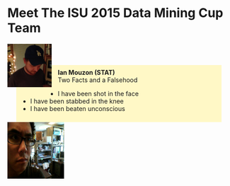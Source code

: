 Meet The ISU 2015 Data Mining Cup Team
======================================
<!--
This is the team picture page. 
I know that I am bad with names and faces, and I imagine some of you are too. 
The idea here is that making this page will be a fun exercise to get used to editing documents on github
and to help us get to know each other.

So - the idea is this:

Add a picture to the team_pics folder, and edit the following template:

<a href="./team_pics/YOUR_PICTURE_FILE" style="clear: left; float: left; margin-bottom: 1em; margin-right: 1em;"><img border="0"  src="<./team_pics/YOUR_PICTURE_FILE>" width="100"/></a><br/><br/>
<div style="background-color: #FFF8C6; margin-left: 20px; margin-right: 20px; padding-bottom: 8px; padding-left: 8px; padding-right: 8px; padding-top: 8px;">
<b>YOUR_NAME (YOUR_DEPT)</b><br/>
Two Facts and a Falsehood
<ul>
   <li>FACT_1</li>
   <li>FACT_2</li>
   <li>FACT_3</li>
</ul>
</div>

The parts you need to edit are LIKE_THIS
-->
<a href="./team_pics/ian.jpg" style="clear: left; float: left; margin-bottom: 1em; margin-right: 1em;"><img border="0"  src="./team_pics/ian.jpg" width="100"/></a><br/><br/>
<div style="background-color: #FFF8C6; margin-left: 20px; margin-right: 20px; padding-bottom: 8px; padding-left: 8px; padding-right: 8px; padding-top: 8px;">
<b>Ian Mouzon (STAT)</b><br/>
Two Facts and a Falsehood
<ul>
   <li>I have been shot in the face</li>
   <li>I have been stabbed in the knee</li>
   <li>I have been beaten unconscious</li>
</ul>
</div>
<img src="./team_pics/alex.jpg" alt="HTML5 Icon" width="128" height="128">
